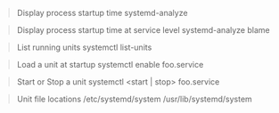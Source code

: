 > Display process startup time
systemd-analyze

> Display process startup time at service level
systemd-analyze blame

> List running units
systemctl list-units

> Load a unit at startup
systemctl enable foo.service

> Start or Stop a unit
systemctl <start | stop> foo.service

> Unit file locations
/etc/systemd/system
/usr/lib/systemd/system
